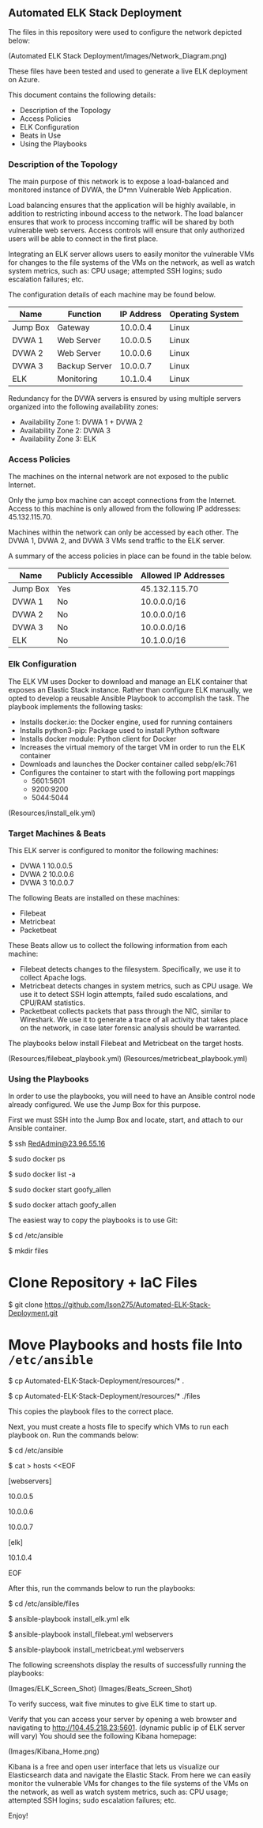 ## Automated ELK Stack Deployment

The files in this repository were used to configure the network depicted below:

(Automated ELK Stack Deployment/Images/Network_Diagram.png)

These files have been tested and used to generate a live ELK deployment on Azure. 

This document contains the following details:
- Description of the Topology
- Access Policies
- ELK Configuration
- Beats in Use
- Using the Playbooks


### Description of the Topology

The main purpose of this network is to expose a load-balanced and monitored instance of DVWA, the D*mn Vulnerable Web Application.

Load balancing ensures that the application will be highly available, in addition to restricting inbound access to the network. The load balancer ensures that work to process inccoming traffic will be shared by both vulnerable web servers. Access controls will ensure that only authorized users will be able to connect in the first place.

Integrating an ELK server allows users to easily monitor the vulnerable VMs for changes to the file systems of the VMs on the network, as well as watch system metrics, such as: CPU usage; attempted SSH logins; sudo escalation failures; etc.

The configuration details of each machine may be found below.

| Name     |  Function     | IP Address | Operating System |
|----------|---------------|------------|------------------|
| Jump Box | Gateway       | 10.0.0.4   | Linux            |
| DVWA 1   | Web Server    | 10.0.0.5   | Linux            |
| DVWA 2   | Web Server    | 10.0.0.6   | Linux            |
| DVWA 3   | Backup Server | 10.0.0.7   | Linux            |
| ELK      | Monitoring    | 10.1.0.4   | Linux            |

Redundancy for the DVWA servers is ensured by using multiple servers organized into the following availability zones:

- Availability Zone 1: DVWA 1 + DVWA 2
- Availability Zone 2: DVWA 3
- Availability Zone 3: ELK


### Access Policies

The machines on the internal network are not exposed to the public Internet. 

Only the jump box machine can accept connections from the Internet. Access to this machine is only allowed from the following IP addresses: 45.132.115.70.

Machines within the network can only be accessed by each other. The DVWA 1, DVWA 2, and DVWA 3 VMs send traffic to the ELK server.

A summary of the access policies in place can be found in the table below.

| Name     | Publicly Accessible | Allowed IP Addresses |
|----------|---------------------|----------------------|
| Jump Box | Yes                 | 45.132.115.70        |
| DVWA 1   | No                  | 10.0.0.0/16          |
| DVWA 2   | No                  | 10.0.0.0/16          |
| DVWA 3   | No                  | 10.0.0.0/16          |
| ELK      | No                  | 10.1.0.0/16          |


### Elk Configuration

The ELK VM uses Docker to download and manage an ELK container that exposes an Elastic Stack instance. Rather than configure ELK manually, we opted to develop a reusable Ansible Playbook to accomplish the task. The playbook implements the following tasks:

- Installs docker.io: the Docker engine, used for running containers
- Installs python3-pip: Package used to install Python software
- Installs docker module: Python client for Docker
- Increases the virtual memory of the target VM in order to run the ELK container
- Downloads and launches the Docker container called sebp/elk:761
- Configures the container to start with the following port mappings
  - 5601:5601
  - 9200:9200
  - 5044:5044

(Resources/install_elk.yml) 


### Target Machines & Beats

This ELK server is configured to monitor the following machines:

- DVWA 1      10.0.0.5
- DVWA 2      10.0.0.6
- DVWA 3      10.0.0.7

The following Beats are installed on these machines:

- Filebeat
- Metricbeat
- Packetbeat

These Beats allow us to collect the following information from each machine:

- Filebeat detects changes to the filesystem. Specifically, we use it to collect Apache logs.
- Metricbeat detects changes in system metrics, such as CPU usage. We use it to detect SSH login attempts, failed sudo escalations, and CPU/RAM statistics.
- Packetbeat collects packets that pass through the NIC, similar to Wireshark. We use it to generate a trace of all activity that takes place on the network, in case later forensic analysis should be warranted.

The playbooks below install Filebeat and Metricbeat on the target hosts. 

(Resources/filebeat_playbook.yml)
(Resources/metricbeat_playbook.yml)


### Using the Playbooks

In order to use the playbooks, you will need to have an Ansible control node already configured. We use the Jump Box for this purpose.

First we must SSH into the Jump Box and locate, start, and attach to our Ansible container.

$ ssh RedAdmin@23.96.55.16

$ sudo docker ps

$ sudo docker list -a

$ sudo docker start goofy_allen

$ sudo docker attach goofy_allen


The easiest way to copy the playbooks is to use Git:


$ cd /etc/ansible

$ mkdir files

# Clone Repository + IaC Files

$ git clone https://github.com/Ison275/Automated-ELK-Stack-Deployment.git

# Move Playbooks and hosts file Into `/etc/ansible`

$ cp Automated-ELK-Stack-Deployment/resources/* .

$ cp Automated-ELK-Stack-Deployment/resources/* ./files


This copies the playbook files to the correct place.

Next, you must create a hosts file to specify which VMs to run each playbook on. Run the commands below:

$ cd /etc/ansible

$ cat > hosts <<EOF

[webservers]

10.0.0.5

10.0.0.6

10.0.0.7


[elk]

10.1.0.4

EOF


After this, run the commands below to run the playbooks:


$ cd /etc/ansible/files

$ ansible-playbook install_elk.yml elk

$ ansible-playbook install_filebeat.yml webservers

$ ansible-playbook install_metricbeat.yml webservers


The following screenshots display the results of successfully running the playbooks:

(Images/ELK_Screen_Shot)
(Images/Beats_Screen_Shot)

To verify success, wait five minutes to give ELK time to start up. 

Verify that you can access your server by opening a web browser and navigating to http://104.45.218.23:5601. (dynamic public ip of ELK server will vary) You should see the following Kibana homepage: 

(Images/Kibana_Home.png)

Kibana is a free and open user interface that lets us visualize our Elasticsearch data and navigate the Elastic Stack. From here we can easily monitor the vulnerable VMs for changes to the file systems of the VMs on the network, as well as watch system metrics, such as: CPU usage; attempted SSH logins; sudo escalation failures; etc.

Enjoy!
